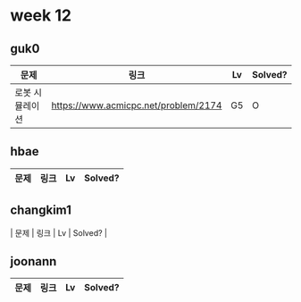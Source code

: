 # week 12

## guk0
| 문제 | 링크 | Lv  | Solved? |
| --- | --- | --- | --- |
| 로봇 시뮬레이션 | https://www.acmicpc.net/problem/2174 | G5 | O |


## hbae 
| 문제 | 링크 | Lv  | Solved? |
| --- | --- | --- | --- |

## changkim1
| 문제 | 링크 | Lv  | Solved? |

## joonann
| 문제 | 링크 | Lv  | Solved? |
| --- | --- | --- | --- |
